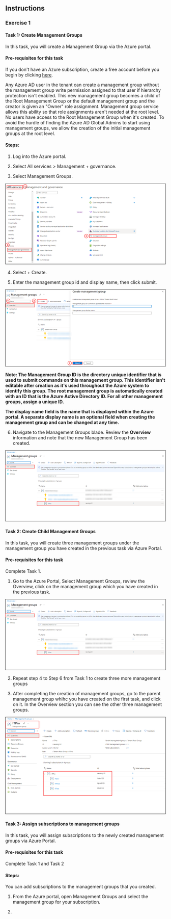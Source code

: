 ## Instructions

### Exercise 1

#### Task 1: Create Management Groups

In this task, you will create a Management Group via the Azure portal.

#### Pre-requisites for this task
If you don't have an Azure subscription, create a free account before you begin by clicking [here](https://azure.microsoft.com/en-us/free/).

Any Azure AD user in the tenant can create a management group without the management group write permission assigned to that user if hierarchy protection isn't enabled. This new management group becomes a child of the Root Management Group or the default management group and the creator is given an "Owner" role assignment. Management group service allows this ability so that role assignments aren't needed at the root level. No users have access to the Root Management Group when it's created. To avoid the hurdle of finding the Azure AD Global Admins to start using management groups, we allow the creation of the initial management groups at the root level.

#### Steps:

1. Log into the Azure portal.

2. Select All services > Management + governance.

3. Select Management Groups.

![image](../media/magr.png)

4. Select + Create.

5. Enter the management group id and display name, then click submit.

![image](../media/magr1a.png)

**Note: The Management Group ID is the directory unique identifier that is used to submit commands on this management group. This identifier isn't editable after creation as it's used throughout the Azure system to identify this group. The root management group is automatically created with an ID that is the Azure Active Directory ID. For all other management groups, assign a unique ID.**

**The display name field is the name that is displayed within the Azure portal. A separate display name is an optional field when creating the management group and can be changed at any time.**

6. Navigate to the Management Groups blade. Review the **Overview** information and note that the new Management Group has been created. 

![image](../media/magr2.png)

#### Task 2: Create Child Management Groups

In this task, you will create three management groups under the management group you have created in the previous task via Azure Portal.

#### Pre-requisites for this task

Complete Task 1.

1. Go to the Azure Portal, Select Management Groups, review the Overview, click on the management group which you have created in the previous task.

![image](../media/magr2.png)

2. Repeat step 4 to Step 6 from Task 1 to create three more management groups

3. After completing the creation of management groups, go to the parent management group whihc you have created on the first task, and click on it. In the Overview section you can see the other three management groups.

![image](../media/magr3.png)

#### Task 3: Assign subscriptions to management groups

In this task, you will assign subscriptions to the newly created management groups via Azure Portal.

#### Pre-requisites for this task

Complete Task 1 and Task 2

#### Steps:

You can add subscriptions to the management groups that you created.

1. From the Azure portal, open Management Groups and select the management group for your subscription.

2. 

